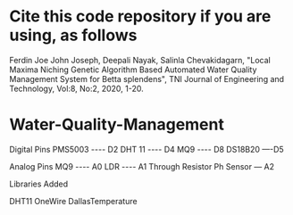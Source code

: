 # Cite this code repository if you are using, as follows 
Ferdin Joe John Joseph, Deepali Nayak, Salinla Chevakidagarn, "Local Maxima Niching Genetic Algorithm Based Automated Water Quality Management System for Betta splendens", TNI Journal of Engineering and Technology, Vol:8, No:2, 2020, 1-20.
# Water-Quality-Management
Digital Pins
PMS5003 ---- D2
DHT 11  ---- D4
MQ9     ---- D8
DS18B20 —-D5

Analog Pins
MQ9    ---- A0
LDR    ---- A1 Through Resistor
Ph Sensor — A2

Libraries Added

DHT11
OneWire
DallasTemperature
